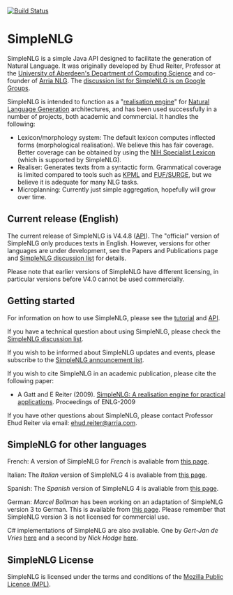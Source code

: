 [![Build Status](https://travis-ci.org/simplenlg/simplenlg.svg?branch=master)](https://travis-ci.org/simplenlg/simplenlg)


SimpleNLG
=========

SimpleNLG is a simple Java API designed to facilitate the generation of Natural Language. It was originally developed by Ehud Reiter, Professor at the [University of Aberdeen's Department of Computing Science](http://www.abdn.ac.uk/ncs/departments/computing-science/index.php) and co-founder of [Arria NLG](https://www.arria.com). The [discussion list for SimpleNLG is on Google Groups](https://groups.google.com/forum/#!forum/simplenlg).

SimpleNLG is intended to function as a "[realisation engine](http://en.wikipedia.org/wiki/Realization_(linguistics))" for [Natural Language Generation](http://en.wikipedia.org/wiki/Natural_language_generation) architectures, and has been used successfully in a number of projects, both academic and commercial. It handles the following:

* Lexicon/morphology system: The default lexicon computes inflected forms (morphological realisation). We believe this has fair coverage. Better coverage can be obtained by using the [NIH Specialist Lexicon](http://lexsrv3.nlm.nih.gov/LexSysGroup/Projects/lexicon/current/web/) (which is supported by SimpleNLG).
* Realiser: Generates texts from a syntactic form. Grammatical coverage is limited compared to tools such as [KPML](http://www.fb10.uni-bremen.de/anglistik/langpro/kpml/README.html) and [FUF/SURGE](http://www.cs.bgu.ac.il/surge/index.html), but we believe it is adequate for many NLG tasks.
* Microplanning: Currently just simple aggregation, hopefully will grow over time.

Current release (English)
-------------------------
The current release of SimpleNLG is V4.4.8 ([API](https://cdn.rawgit.com/simplenlg/simplenlg/master/docs/javadoc/index.html)). The "official" version of SimpleNLG only produces texts in English. However, versions for other languages are under development, see the Papers and Publications page and [SimpleNLG discussion list](https://groups.google.com/forum/#!forum/simplenlg) for details.

Please note that earlier versions of SimpleNLG have different licensing, in particular versions before V4.0 cannot be used commercially.

Getting started
---------------
For information on how to use SimpleNLG, please see the [tutorial](https://github.com/simplenlg/simplenlg/wiki/Section-0-–-SimpleNLG-Tutorial) and [API](https://cdn.rawgit.com/simplenlg/simplenlg/master/docs/javadoc/index.html).

If you have a technical question about using SimpleNLG, please check the [SimpleNLG discussion list](https://groups.google.com/forum/#!forum/simplenlg).

If you wish to be informed about SimpleNLG updates and events, please subscribe to the [SimpleNLG announcement list](https://groups.google.com/forum/#!forum/simplenlg-announce).

If you wish to cite SimpleNLG in an academic publication, please cite the following paper:

* A Gatt and E Reiter (2009). [SimpleNLG: A realisation engine for practical applications](http://aclweb.org/anthology/W/W09/W09-0613.pdf). Proceedings of ENLG-2009

If you have other questions about SimpleNLG, please contact Professor Ehud Reiter via email: [ehud.reiter@arria.com](mailto:ehud.reiter@arria.com).

SimpleNLG for other languages
-----------------------------

French: A version of SimpleNLG for *French* is avaliable from [this page](http://www-etud.iro.umontreal.ca/~vaudrypl/snlgbil/snlgEnFr_english.html).

Italian: The *Italian* version of SimpleNLG 4 is avaliable from [this page](https://github.com/alexmazzei/SimpleNLG-IT).

Spanish: The *Spanish* version of SimpleNLG 4 is avaliable from [this page](https://github.com/citiususc/SimpleNLG-ES). 

German: *Marcel Bollman* has been working on an adaptation of SimpleNLG version 3 to German. This is available from [this page](http://www.linguistics.rub.de/~bollmann/simplenlg-ger.html). Please remember that SimpleNLG version 3 is not licensed for commercial use.

C# implementations of SimpleNLG are also avaliable. One by *Gert-Jan de Vries* [here](https://github.com/gjdv/simplenlg) and a second by *Nick Hodge* [here](https://github.com/nickhodge/SharpSimpleNLG).

SimpleNLG License 
-----------------------------
SimpleNLG is licensed under the terms and conditions of the [Mozilla Public Licence (MPL)](http://www.mozilla.org/MPL/).
